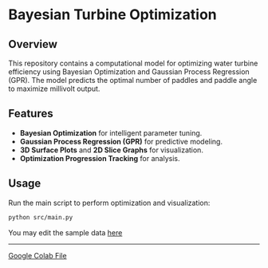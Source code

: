 # Bayesian Turbine Optimization

## Overview
This repository contains a computational model for optimizing water turbine efficiency using Bayesian Optimization and Gaussian Process Regression (GPR). The model predicts the optimal number of paddles and paddle angle to maximize millivolt output.

## Features
- **Bayesian Optimization** for intelligent parameter tuning.
- **Gaussian Process Regression (GPR)** for predictive modeling.
- **3D Surface Plots** and **2D Slice Graphs** for visualization.
- **Optimization Progression Tracking** for analysis.

## Usage
Run the main script to perform optimization and visualization:
```sh
python src/main.py
```

You may edit the sample data [here](water_turbine_data.csv)

---

[Google Colab File](https://colab.research.google.com/drive/1kytcyrQG2u2ZQx4cmzU8dyVWjfJpEjzv?usp=sharing)
